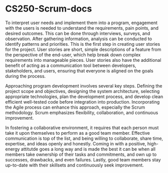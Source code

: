 # CS250-Scrum-docs

To interpret user needs and implement them into a program, engagement with the users is needed to understand the requirements, pain points, and desired outcomes. This can be done through interviews, surveys, and observation. After gathering information, analysis can be conducted to identify patterns and priorities. This is the first step in creating user stories for the project. User stories are short, simple descriptions of a feature from the perspective of the end-user, which help break down complex requirements into manageable pieces. User stories also have the additional benefit of acting as a communication tool between developers, stakeholders, and users, ensuring that everyone is aligned on the goals during the process.

Approaching program development involves several key steps. Defining the project scope and objectives, designing the system architecture, selecting appropriate technologies, plan the development process, and develop clean efficient well-tested code before integration into production. Incorporating the Agile process can enhance this approach, especially the Scrum methodology. Scrum emphasizes flexibility, collaboration, and continuous improvement. 

In fostering a collaborative environment, it requires that each person must take it upon themselves to perform as a good team member. Effective communication is top of the list, and being willing to collaborate, share time, expertise, and ideas openly and honestly. Coming in with a positive, high-energy attitutde goes a long way and is made the best it can be when all members take ownership of their tasks and commitments, and own up to successes, drawbacks, and even failures. Lastly, good team members stay up-to-date with their skillsets and continuously seek improvement.
